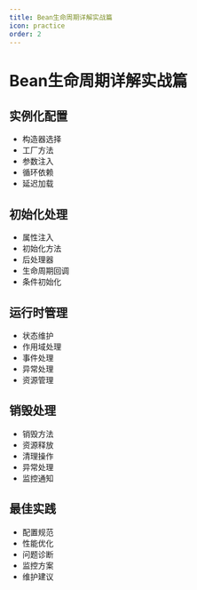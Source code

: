 ```yaml
---
title: Bean生命周期详解实战篇
icon: practice
order: 2
---
```


# Bean生命周期详解实战篇

## 实例化配置
- 构造器选择
- 工厂方法
- 参数注入
- 循环依赖
- 延迟加载

## 初始化处理
- 属性注入
- 初始化方法
- 后处理器
- 生命周期回调
- 条件初始化

## 运行时管理
- 状态维护
- 作用域处理
- 事件处理
- 异常处理
- 资源管理

## 销毁处理
- 销毁方法
- 资源释放
- 清理操作
- 异常处理
- 监控通知

## 最佳实践
- 配置规范
- 性能优化
- 问题诊断
- 监控方案
- 维护建议
